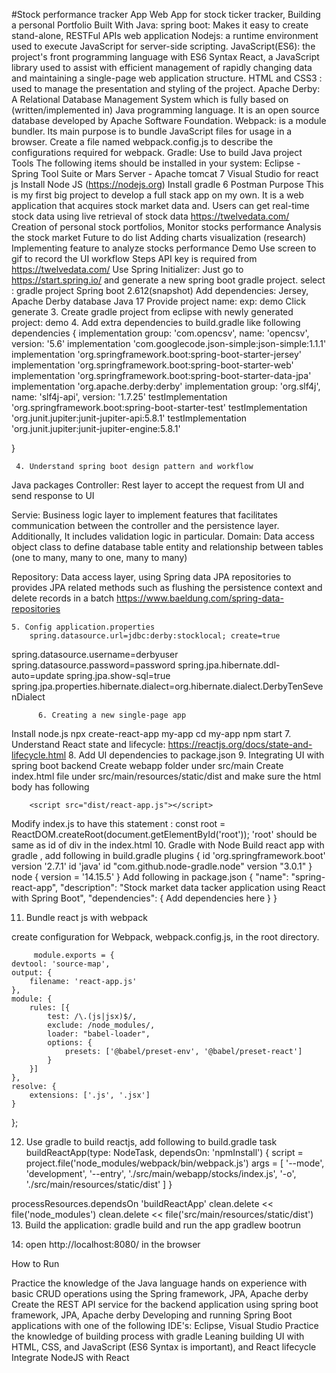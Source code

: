 #Stock performance tracker App
Web App for stock ticker tracker, Building a personal Portfolio
Built With
Java: 
 spring boot: Makes it easy to create stand-alone, RESTFul APIs web application 
 Nodejs: a runtime environment used to execute JavaScript for server-side scripting.
JavaScript(ES6): the project's front programming language with ES6 Syntax 
 React,  a JavaScript library used to assist with efficient management of rapidly changing data and maintaining a single-page web application structure.
HTML and CSS3 : used to manage the presentation and styling of the project.
 Apache Derby: A Relational Database Management System which is fully based on (written/implemented in) Java programming language. It is an open source database developed by Apache Software Foundation.
Webpack:  is a module bundler. Its main purpose is to bundle JavaScript files for usage in a browser. Create a file named webpack.config.js to describe the configurations required for webpack.
 Gradle: Use to build Java project
 Tools
The following items should be installed in your system:
Eclipse - Spring Tool Suite or Mars
Server - Apache tomcat 7
Visual Studio for react js
Install Node JS (https://nodejs.org)
Install gradle 6
Postman
Purpose
This is my first big project to develop a full stack app on my own.
It is a web application that acquires stock market data and. Users can get real-time stock data using
live retrieval of stock data  https://twelvedata.com/
Creation of personal stock portfolios, 
Monitor stocks performance 
Analysis the stock market
Future to do list 
Adding charts visualization (research) 
Implementing feature to analyze stocks performance
Demo 
	Use screen to gif to record the UI workflow
Steps
API key is required from https://twelvedata.com/
Use Spring Initializer: Just go to https://start.spring.io/ and generate a new spring boot gradle project.
select : 
gradle project
Spring boot 2.612(snapshot)
Add dependencies: 
 Jersey, 
 Apache Derby database
Java 17
Provide project name: exp: demo
Click generate
     3. Create gradle project from eclipse with newly generated project: demo
     4. Add extra dependencies to build.gradle like following
dependencies {
	implementation group: 'com.opencsv', name: 'opencsv', version: '5.6'
	implementation 'com.googlecode.json-simple:json-simple:1.1.1'
	implementation 'org.springframework.boot:spring-boot-starter-jersey'
	implementation 'org.springframework.boot:spring-boot-starter-web'
	implementation 'org.springframework.boot:spring-boot-starter-data-jpa'
	implementation 'org.apache.derby:derby'
	implementation group: 'org.slf4j', name: 'slf4j-api', version: '1.7.25'
	testImplementation 'org.springframework.boot:spring-boot-starter-test'
	testImplementation 'org.junit.jupiter:junit-jupiter-api:5.8.1'
    testImplementation 'org.junit.jupiter:junit-jupiter-engine:5.8.1'    

}

     4. Understand spring boot design pattern and workflow



Java packages
Controller: Rest layer to accept the request from UI and send response to UI

Servie: Business logic layer to implement features  that facilitates communication between the controller and the persistence layer. Additionally, It includes validation logic in particular.
Domain:  Data access object class to define database table entity and relationship between tables (one to many, many to one, many to many)

Repository: Data access layer, using Spring data JPA repositories to provides JPA related methods such as flushing the persistence context and delete records in a batch
https://www.baeldung.com/spring-data-repositories


	5. Config application.properties
		spring.datasource.url=jdbc:derby:stocklocal; create=true
spring.datasource.username=derbyuser
spring.datasource.password=password
spring.jpa.hibernate.ddl-auto=update
spring.jpa.show-sql=true
spring.jpa.properties.hibernate.dialect=org.hibernate.dialect.DerbyTenSevenDialect

          6. Creating a new single-page app

Install node.js 
npx create-react-app my-app
cd my-app
npm start
     7. Understand React state and lifecycle: https://reactjs.org/docs/state-and-lifecycle.html
         8. Add UI dependencies to package.json
         9. Integrating UI with spring boot backend
Create webapp folder under src/main
Create index.html file under src/main/resources/static/dist and make sure the html body has following

  <body>
        <div id="root"></div>
 
        <script src="dist/react-app.js"></script>
   </body>

Modify index.js to have this statement :
const root = ReactDOM.createRoot(document.getElementById('root'));
    'root' should be same as id of div in the index.html 
   10. Gradle with Node
Build react app with gradle  , add following in build.gradle
plugins {
    id 'org.springframework.boot' version '2.7.1'
    id 'java'
    id "com.github.node-gradle.node" version "3.0.1"
}
node {
    version = '14.15.5'
}
Add following in package.json
{
  "name": "spring-react-app",
  "description": "Stock market data tacker application using React with Spring Boot",
  "dependencies": {
	Add dependencies here
  }
}

11. Bundle react js with webpack
  
create configuration for Webpack, webpack.config.js, in the root directory.
	
                 
         module.exports = {
    devtool: 'source-map',
    output: {
        filename: 'react-app.js'
    },
    module: {
        rules: [{
            test: /\.(js|jsx)$/,
            exclude: /node_modules/,
            loader: "babel-loader",
            options: {
                presets: ['@babel/preset-env', '@babel/preset-react']
            }
        }]
    },
    resolve: {
        extensions: ['.js', '.jsx']
    }
};

12. Use gradle to build reactjs, add following to build.gradle
task buildReactApp(type: NodeTask, dependsOn: 'npmInstall') {
    script = project.file('node_modules/webpack/bin/webpack.js')
    args = [
            '--mode', 'development',
            '--entry', './src/main/webapp/stocks/index.js',
            '-o', './src/main/resources/static/dist'
    ]
}
 
processResources.dependsOn 'buildReactApp'
clean.delete << file('node_modules')
clean.delete << file('src/main/resources/static/dist')
13. Build the application: gradle build and run the app  gradlew bootrun

14: open http://localhost:8080/ in the browser


How to Run
 
 
Practice the knowledge of the Java language
 hands on experience with basic CRUD operations using the Spring framework, JPA, Apache derby
Create the REST API service for the backend application using spring boot framework, JPA, Apache derby
Developing and running Spring Boot applications with one of the following IDE's: Eclipse, Visual Studio
Practice the knowledge of building process with gradle
Leaning building UI with  HTML, CSS, and JavaScript (ES6 Syntax is important), and React lifecycle
Integrate NodeJS with React
  
